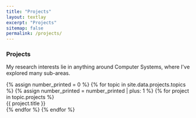 ```yaml
---
title: "Projects"
layout: textlay
excerpt: "Projects"
sitemap: false
permalink: /projects/
---
```


### Projects

My research interests lie in anything around Computer Systems, where I've explored many sub-areas.

<el-collapse v-model="projects_active_names">
{% assign number_printed = 0 %}
{% for topic in site.data.projects.topics %}
{% assign number_printed = number_printed | plus: 1 %}
<el-collapse-item title="{{ topic.name }}" name="{{ number_printed }}">
{% for project in topic.projects %}
<div class="well"><span class="proj-title-textbox">{{ project.title }}</span></div>
{% endfor %}
</el-collapse-item>
{% endfor %}
</el-collapse>

